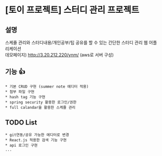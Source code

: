 # [토이 프로젝트] 스터디 관리 프로젝트

## 설명
스케쥴 관리와 스터디내용/개인공부/팁 공유를 할 수 있는 간단한 스터디 관리 웹 어플리케이션 
<br>
데모페이지) http://3.20.212.220/ynm/ (aws로 서버 구성)

## 기능 :+1: 
    * 기본 CRUD 구현 (summer note 에디터 적용)
    * 첨부 파일 구현
    * hash tag 기능 구현
    * spring security 활용한 로그인/권한
    * full calandar을 활용한 스케쥴 관리
    
    
## TODO List
    * git연동/공유 가능한 에디터로 변경
    * React.js 적용한 검색 기능 구현
    * api 로그인 구현
    ...

    
        

